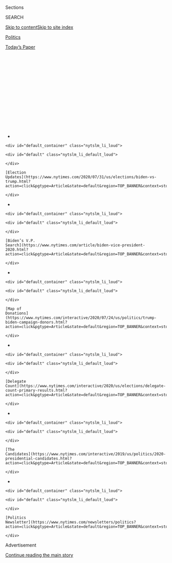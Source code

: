 <div id="app">

<div>

<div>

<div>

<div class="NYTAppHideMasthead css-1q2w90k e1suatyy0">

<div class="section css-ui9rw0 e1suatyy2">

<div class="css-eph4ug er09x8g0">

<div class="css-6n7j50">

</div>

<span class="css-1dv1kvn">Sections</span>

<div class="css-10488qs">

<span class="css-1dv1kvn">SEARCH</span>

</div>

[Skip to content](#site-content)[Skip to site
index](#site-index)

</div>

<div id="masthead-section-label" class="css-1wr3we4 eaxe0e00">

[Politics](https://www.nytimes.com/section/politics)

</div>

<div class="css-10698na e1huz5gh0">

</div>

</div>

<div id="masthead-bar-one" class="section hasLinks css-15hmgas e1csuq9d3">

<div class="css-uqyvli e1csuq9d0">

</div>

<div class="css-1uqjmks e1csuq9d1">

</div>

<div class="css-9e9ivx">

[](https://myaccount.nytimes.com/auth/login?response_type=cookie&client_id=vi)

</div>

<div class="css-1bvtpon e1csuq9d2">

[Today’s
Paper](https://www.nytimes.com/section/todayspaper)

</div>

</div>

</div>

</div>

<div data-aria-hidden="false">

<div id="site-content" data-role="main">

<div>

<div class="css-1aor85t" style="opacity:0.000000001;z-index:-1;visibility:hidden">

<div class="css-1hqnpie">

<div class="css-epjblv">

<span class="css-17xtcya">[Politics](/section/politics)</span><span class="css-x15j1o">|</span><span class="css-fwqvlz">Trump
Still Defers to Putin, Even as He Dismisses U.S. Intelligence and the
Allies</span>

</div>

<div class="css-k008qs">

<div class="css-1iwv8en">

<span class="css-18z7m18"></span>

<div>

</div>

</div>

<span class="css-1n6z4y">https://nyti.ms/30jck4Z</span>

<div class="css-1705lsu">

<div class="css-4xjgmj">

<div class="css-4skfbu" data-role="toolbar" data-aria-label="Social Media Share buttons, Save button, and Comments Panel with current comment count" data-testid="share-tools">

  - 
  - 
  - 
  - 
    
    <div class="css-6n7j50">
    
    </div>

  - 

</div>

</div>

</div>

</div>

</div>

</div>

<div id="NYT_TOP_BANNER_REGION" class="css-13pd83m">

<div>

<div id="styln-elections-notifications-menu" class="section interactive-content interactive-size-medium css-1edisqu">

<div class="css-17ih8de interactive-body">

<div class="nytslm_innerContainer" data-aria-live="polite">

<div class="nytslm_title">

</div>

  - 
    
    <div id="default_container" class="nytslm_li_loud">
    
    <div id="default" class="nytslm_li_default_loud">
    
    </div>
    
    [Election
    Updates](https://www.nytimes.com/2020/07/31/us/elections/biden-vs-trump.html?action=click&pgtype=Article&state=default&region=TOP_BANNER&context=storylines_menu)
    
    </div>

  - 
    
    <div id="default_container" class="nytslm_li_loud">
    
    <div id="default" class="nytslm_li_default_loud">
    
    </div>
    
    [Biden’s V.P.
    Search](https://www.nytimes.com/article/biden-vice-president-2020.html?action=click&pgtype=Article&state=default&region=TOP_BANNER&context=storylines_menu)
    
    </div>

  - 
    
    <div id="default_container" class="nytslm_li_loud">
    
    <div id="default" class="nytslm_li_default_loud">
    
    </div>
    
    [Map of
    Donations](https://www.nytimes.com/interactive/2020/07/24/us/politics/trump-biden-campaign-donors.html?action=click&pgtype=Article&state=default&region=TOP_BANNER&context=storylines_menu)
    
    </div>

  - 
    
    <div id="default_container" class="nytslm_li_loud">
    
    <div id="default" class="nytslm_li_default_loud">
    
    </div>
    
    [Delegate
    Count](https://www.nytimes.com/interactive/2020/us/elections/delegate-count-primary-results.html?action=click&pgtype=Article&state=default&region=TOP_BANNER&context=storylines_menu)
    
    </div>

  - 
    
    <div id="default_container" class="nytslm_li_loud">
    
    <div id="default" class="nytslm_li_default_loud">
    
    </div>
    
    [The
    Candidates](https://www.nytimes.com/interactive/2019/us/politics/2020-presidential-candidates.html?action=click&pgtype=Article&state=default&region=TOP_BANNER&context=storylines_menu)
    
    </div>

  - 
    
    <div id="default_container" class="nytslm_li_loud">
    
    <div id="default" class="nytslm_li_default_loud">
    
    </div>
    
    [Politics
    Newsletter](https://www.nytimes.com/newsletters/politics?action=click&pgtype=Article&state=default&region=TOP_BANNER&context=storylines_menu)
    
    </div>

</div>

</div>

</div>

</div>

</div>

<div id="top-wrapper" class="css-1sy8kpn">

<div id="top-slug" class="css-l9onyx">

Advertisement

</div>

[Continue reading the main
story](#after-top)

<div class="ad top-wrapper" style="text-align:center;height:100%;display:block;min-height:250px">

<div id="top" class="place-ad" data-position="top" data-size-key="top">

</div>

</div>

<div id="after-top">

</div>

</div>

<div>

<div id="sponsor-wrapper" class="css-1hyfx7x">

<div id="sponsor-slug" class="css-19vbshk">

Supported by

</div>

[Continue reading the main
story](#after-sponsor)

<div id="sponsor" class="ad sponsor-wrapper" style="text-align:center;height:100%;display:block">

</div>

<div id="after-sponsor">

</div>

</div>

<div class="css-186x18t">

News
Analysis

</div>

<div class="css-1vkm6nb ehdk2mb0">

# Trump Still Defers to Putin, Even as He Dismisses U.S. Intelligence and the Allies

</div>

Say this about President Trump’s approach to Moscow: It’s been
consistent.

<div class="css-79elbk" data-testid="photoviewer-wrapper">

<div class="css-z3e15g" data-testid="photoviewer-wrapper-hidden">

</div>

<div class="css-1a48zt4 ehw59r15" data-testid="photoviewer-children">

![<span class="css-16f3y1r e13ogyst0" data-aria-hidden="true">President
Trump has repeatedly said he did not trust his own intelligence
agencies’ assessments of Russian
activities.</span><span class="css-cnj6d5 e1z0qqy90" itemprop="copyrightHolder"><span class="css-1ly73wi e1tej78p0">Credit...</span><span><span>Erin
Schaff/The New York
Times</span></span></span>](https://static01.nyt.com/images/2020/07/31/us/politics/31dc-trumprussia/merlin_157170411_3e868d3c-9294-4286-b2a7-324bc7d61bfd-articleLarge.jpg?quality=75&auto=webp&disable=upscale)

</div>

</div>

<div class="css-18e8msd">

<div class="css-vp77d3 epjyd6m0">

<div class="css-hus3qt ey68jwv0" data-aria-hidden="true">

[![David E.
Sanger](https://static01.nyt.com/images/2018/10/03/multimedia/author-david-e-sanger/author-david-e-sanger-thumbLarge.png
"David E. Sanger")](https://www.nytimes.com/by/david-e-sanger)

</div>

<div class="css-1baulvz">

By [<span class="css-1baulvz last-byline" itemprop="name">David E.
Sanger</span>](https://www.nytimes.com/by/david-e-sanger)

</div>

</div>

  - 
    
    <div class="css-ld3wwf e16638kd2">
    
    July 31,
    2020
    
    </div>

  - 
    
    <div class="css-4xjgmj">
    
    <div class="css-d8bdto" data-role="toolbar" data-aria-label="Social Media Share buttons, Save button, and Comments Panel with current comment count" data-testid="share-tools">
    
      - 
      - 
      - 
      - 
        
        <div class="css-6n7j50">
        
        </div>
    
      - 
    
    </div>
    
    </div>

</div>

</div>

<div class="section meteredContent css-1r7ky0e" name="articleBody" itemprop="articleBody">

<div class="css-1fanzo5 StoryBodyCompanionColumn">

<div class="css-53u6y8">

WASHINGTON — On the eve of accepting the Republican nomination for
president four years ago, Donald J. Trump declared that he would pull
out of NATO if American allies did not pay more for their defense,
waving away the thought that it would play into the hands of President
Vladimir V. Putin of Russia, who has spent his career trying to
dismantle the Western alliance.

Asked about his deference to the Kremlin leader, Mr. Trump responded,
“He’s been complimentary of me.”

This week, as his renomination nears, Mr. Trump announced that he was
pulling a third of American troops from Germany. He declared in recent
days that [he had never raised with Mr. Putin, during a recent phone
conversation,](https://www.axios.com/trump-russia-bounties-taliban-putin-call-4a0f6110-ab58-41c0-96fc-57b507462af1.html)
American intelligence indicating that Russia was paying a bounty to the
Taliban for the killing of American soldiers in Afghanistan, because he
distrusted the information from his own intelligence agencies. Nor has
he issued warnings about what price, if any, Mr. Putin would pay for
seeking [to influence the 2020
election](https://www.nytimes.com/2020/07/24/us/politics/election-interference-russia-china-iran.html)
or [pushing disinformation about the
coronavirus](https://www.nytimes.com/2020/07/28/us/politics/russia-disinformation-coronavirus.html).
American intelligence agencies say Russia is trying both.

Say this about Mr. Trump’s approach to Moscow: It has been consistent.

With three months until Election Day, he is repeating a variant of lines
that he uttered during his first campaign. It would be “wonderful” if
“instead of fighting each other, we got along.” That he and Mr. Putin
are working together to reduce the threat of nuclear war, even though
both nations have spent the past four years developing nuclear weapons
and scuttling treaties that limited their stockpiles. In recent days, he
has begun deflecting questions about Russia’s cyberactivities by
repeating another line from 2016: that everyone turns a blind eye to
China.

</div>

</div>

<div class="css-1fanzo5 StoryBodyCompanionColumn">

<div class="css-53u6y8">

What is striking about all these comments is that they indicate little
or no evolution in Mr. Trump’s
approach.

<div id="NYT_MAIN_CONTENT_1_REGION" class="css-9tf9ac">

<div>

<div id="styln-nfldraft-updates-block" class="section interactive-content interactive-size-medium css-1ftcdic">

<div class="css-17ih8de interactive-body">

<div id="styln-briefing-block" data-asset-id="">

<div class="briefing-block-header-section">

# [Latest Updates: 2020 Election](https://www.nytimes.com/2020/07/31/us/elections/biden-vs-trump.html?action=click&pgtype=Article&state=default&region=MAIN_CONTENT_1&context=storylines_live_updates)

<div class="briefing-block-ts">

Updated 2020-08-01T01:26:45.732Z

</div>

</div>

  - [Kamala Harris, a top vice-presidential contender, confronts double
    standards.](https://www.nytimes.com/2020/07/31/us/elections/biden-vs-trump.html?action=click&pgtype=Article&state=default&region=MAIN_CONTENT_1&context=storylines_live_updates#link-29fdff45)
  - [Karen Bass and Susan Rice are rising on Biden’s vice-presidential
    shortlist.](https://www.nytimes.com/2020/07/31/us/elections/biden-vs-trump.html?action=click&pgtype=Article&state=default&region=MAIN_CONTENT_1&context=storylines_live_updates#link-13ec3d9c)
  - [Trump says Russian bounties to kill U.S. troops ‘never took
    place.’](https://www.nytimes.com/2020/07/31/us/elections/biden-vs-trump.html?action=click&pgtype=Article&state=default&region=MAIN_CONTENT_1&context=storylines_live_updates#link-49e9a016)

<div class="briefing-block-footer">

<div class="briefing-block-footer-meta">

[See more
updates](https://www.nytimes.com/2020/07/31/us/elections/biden-vs-trump.html?action=click&pgtype=Article&state=default&region=MAIN_CONTENT_1&context=storylines_live_updates)

</div>

</div>

</div>

</div>

</div>

</div>

</div>

John F. Kennedy used the Cuban missile crisis to start the era of arms
control negotiations with the Soviets, and Ronald Reagan transitioned
from the hard-line anti-Communism of his party to doing business with a
reformist Kremlin leader, Mikhail S. Gorbachev. But Mr. Trump has never
wavered from a policy of praise and nonconfrontation. Just as he rarely
misses a campaign-season opportunity to take on Beijing, he has not
wavered from accommodating Moscow.

The absence of a strategy to alter Moscow's behavior at this electoral
inflection point — [four years ago this
week](https://www.nytimes.com/2016/07/27/us/politics/spy-agency-consensus-grows-that-russia-hacked-dnc.html),
the C.I.A. was coming to the conclusion that Russia was responsible for
the hacking of the Democratic National Committee’s servers — has been
particularly evident in recent days. After trying to raise doubts that
Russia was behind the breach, the release of emails and a social media
influence campaign, Mr. Trump has settled on a strategy of silence about
evidence of an emerging new Russian playbook.

So when he spoke with Mr. Putin recently, the White House gave no
indication that the warnings from the intelligence agencies and the
Department of Homeland Security even came up.

“At this very moment, Putin is presumably deciding how far to go in
interfering in the 2020 election,” said David Shimer, a historian and
the author of “Rigged: America, Russia, and One Hundred Years of Covert
Electoral Interference,” a new study of Russian and American efforts to
influence elections around the globe. “Leaders like Putin push as far as
they can without provoking meaningful pushback, and in that sense,
Trump’s continued passivity toward Russia could embolden Putin to
proceed more aggressively.”

</div>

</div>

<div class="css-1fanzo5 StoryBodyCompanionColumn">

<div class="css-53u6y8">

Not surprisingly, the administration rejects the notion that it has
given Mr. Putin free rein. Mr. Trump regularly says no American
president has been tougher on Russia than he has, [“maybe tougher than
any other
president.”](https://thehill.com/homenews/administration/425034-trump-i-have-been-tougher-on-russia-that-any-other-president)

The president’s advisers point out that Mr. Trump’s own Justice
Department [indicted 12 Russian intelligence
officers](https://www.nytimes.com/2018/07/13/us/politics/mueller-indictment-russian-intelligence-hacking.html)
for breaking into the Democratic National Committee and running the
social media campaign — though Mr. Trump has questioned Russia’s ability
for both. Under authorities given to it by the president, the director
of the National Security Agency and commander of United States Cyber
Command, General Paul A. Nakasone, briefly paralyzed the Internet
Research Agency, a troll farm in St. Petersburg, Russia, during the 2018
midterm elections to send a message. (Mr. Trump later said[he was
responsible for the
action.](https://www.nytimes.com/2020/07/11/us/politics/trump-russia-cyber-attack.html))

And Mr. Trump’s secretary of state, Mike Pompeo, declared the United
States would never recognize Russia’s annexation of Crimea — “Crimea is
Ukraine,” he said on the sixth anniversary of the unilateral seizure of
the territory, not mentioning that Mr. Trump said [in an interview with
The New York Times
in 2016](https://www.nytimes.com/2016/03/27/us/politics/donald-trump-transcript.html)
that he did not understand why the United States was penalizing Russia
for events that primarily affected allies far away.

But it is the withdrawal of troops from Germany, and the absence of any
response to the intelligence on the bounties offered to the Taliban for
killing Americans, that seems to encapsulate the administration’s
absence of a strategy.

Mr. Pompeo struggled to offer up a defense on either in Senate testimony
on Thursday. He noted that as a newly-minted Army officer during the
final days of the Cold War, he himself “fought on the border of East
Germany,” leading Senator Jeanne Shaheen, Democrat of New Hampshire, to
note wryly that under Mr. Trump’s orders “your unit is coming back to
the United States.”

But Mr. Pompeo’s testimony was more notable for what he failed to say.
He provided no strategic rationale for the reduction of 12,000 troops in
Germany, including 6,400 returning to the United States. He made the
case that they could return to Europe quickly, but never addressed the
fundamental issue: that the decision was part of presidential pique that
Chancellor Angela Merkel of Germany was not devoting a big enough
portion of the national budget to her nation’s defense — and that
reducing the American military presence in German fulfilled one of Mr.
Putin’s greatest dreams.

“Germany is supposed to pay for it,” Mr. Trump said of the American
presence, as if the forward deployment was not a central part of the
United States’ own defense strategy for the past 75 years. “Germany’s
not paying for it. We don’t want to be the suckers any more. The United
States has been taken advantage of for 25 years, both on trade and on
the military. So we’re reducing the force because they’re not paying
their bills.”

</div>

</div>

<div class="css-1fanzo5 StoryBodyCompanionColumn">

<div class="css-53u6y8">

For four years, Mr. Trump has talked about “NATO fees.” There are no
such fees. Six years ago, alliance members agree to spend 2 percent of
their gross domestic product on their individual defense by 2024.
Germany spends 1.5 percent; Italy and Belgium, where the United States
says it is moving some of its forces, spend less.

Mr. Pompeo further muddied the waters on the intelligence surrounding
the bounties for American lives. Citing intelligence concerns, he would
not discuss the C.I.A. analysis that was included in a Presidential
Daily Brief in February that Mr. Trump says never reached his desk.

What is still missing is any statement of what the administration is
trying to accomplish with Russia. Getting Mr. Putin to back down? A new
détente? Modern containment of a declining but still disruptive nuclear
power? An end to use of its cyberpower to step into the middle of the
American elections?

Mr. Trump has had four years, and he hasn’t said.

“There appears to be no overarching objective, no strategy for getting
there, no coherent policy process,” Wendy R. Sherman, who served in the
State Department during the Obama and Clinton administrations,[wrote in
Foreign Policy on
Friday](https://foreignpolicy.com/2020/07/31/trump-destruction-foreign-policy/).
“There is no evidence, for example, of a desire to preserve arms control
with Russia or to stop Russia’s (or any other country’s) persistent
disinformation campaigns that are now looming as an ever-larger threat
to the integrity of the U.S.
election.”

</div>

</div>

<div>

</div>

</div>

<div>

</div>

<div>

</div>

<div id="NYT_BELOW_MAIN_CONTENT_REGION">

<div>

<div id="STLYN_guide_v1_STYLN_guide_a" class="section css-l08pwh interactive-content interactive-size-medium">

<div class="css-17ih8de interactive-body">

<div class="g-story g-freebird g-max-limit" data-preview-slug="styln-scroll-guide">

</div>

<div id="g-electionguide-id" class="g-electionguide">

<div class="g-electionguide-container">

<div class="g-electionguide-wrapper">

<div class="g-electionguide-logo">

</div>

# Our 2020 Election Guide

Updated July 31, 2020

  - 
    
    -----
    
    ## The Latest
    
      - President Trump’s assault on the Postal Service is intersecting
        with his attacks on mail-in voting. [Voting rights groups say it
        is a recipe for
        disaster.](https://www.nytimes.com/2020/07/31/us/politics/trump-usps-mail-delays.html?action=click&pgtype=Article&state=default&region=BELOW_MAIN_CONTENT&context=storylines_guide)

  - 
    
    -----
    
    ## Biden’s V.P. Search
    
      - [Here are 13
        women](https://www.nytimes.com/article/biden-vice-president-2020.html?action=click&pgtype=Article&state=default&region=BELOW_MAIN_CONTENT&context=storylines_guide)
        who have been under consideration to be Joe Biden’s running
        mate, and why each might be chosen — and might not be.

  - 
    
    -----
    
    ## Keep Up With Our Coverage
    
      - Get an
        [email](https://www.nytimes.com/newsletters/politics?action=click&pgtype=Article&state=default&region=BELOW_MAIN_CONTENT&context=storylines_guide)
        recapping the day’s news
    
    <!-- end list -->
    
      - Download our mobile app on
        [iOS](https://apps.apple.com/us/app/nytimes/id284862083?ls=1&mat_click_id=5c79ae7455014fd1bd66b5610c05b8f2-20191112-16948&referrer=mat_click_id%3D5c79ae7455014fd1bd66b5610c05b8f2-20191112-16948%26link_click_id%3D722930677036718082)
        and
        [Android](http://a.localytics.com/android?id=com.nytimes.android&referrer=utm_source%3Dother_nyt_mobile_web%26utm_medium%3DWeb%2520page%26utm_term%3DGeneral%2520Mobile%2520Page%26utm_campaign%3DNYT%2520Mobile%2520General%2520Page)
        and turn on Breaking News and Politics alerts

</div>

</div>

</div>

</div>

</div>

</div>

</div>

<div>

</div>

<div>

<div id="bottom-wrapper" class="css-1ede5it">

<div id="bottom-slug" class="css-l9onyx">

Advertisement

</div>

[Continue reading the main
story](#after-bottom)

<div id="bottom" class="ad bottom-wrapper" style="text-align:center;height:100%;display:block;min-height:90px">

</div>

<div id="after-bottom">

</div>

</div>

</div>

</div>

</div>

## Site Index

<div>

</div>

## Site Information Navigation

  - [© <span>2020</span> <span>The New York Times
    Company</span>](https://help.nytimes.com/hc/en-us/articles/115014792127-Copyright-notice)

<!-- end list -->

  - [NYTCo](https://www.nytco.com/)
  - [Contact
    Us](https://help.nytimes.com/hc/en-us/articles/115015385887-Contact-Us)
  - [Work with us](https://www.nytco.com/careers/)
  - [Advertise](https://nytmediakit.com/)
  - [T Brand Studio](http://www.tbrandstudio.com/)
  - [Your Ad
    Choices](https://www.nytimes.com/privacy/cookie-policy#how-do-i-manage-trackers)
  - [Privacy](https://www.nytimes.com/privacy)
  - [Terms of
    Service](https://help.nytimes.com/hc/en-us/articles/115014893428-Terms-of-service)
  - [Terms of
    Sale](https://help.nytimes.com/hc/en-us/articles/115014893968-Terms-of-sale)
  - [Site
    Map](https://spiderbites.nytimes.com)
  - [Help](https://help.nytimes.com/hc/en-us)
  - [Subscriptions](https://www.nytimes.com/subscription?campaignId=37WXW)

</div>

</div>

</div>

</div>
